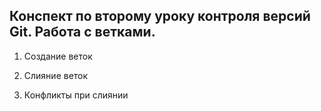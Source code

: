 ## Конспект по второму уроку контроля версий Git. Работа с ветками.

1. Создание веток

2. Слияние веток

3. Конфликты при слиянии

